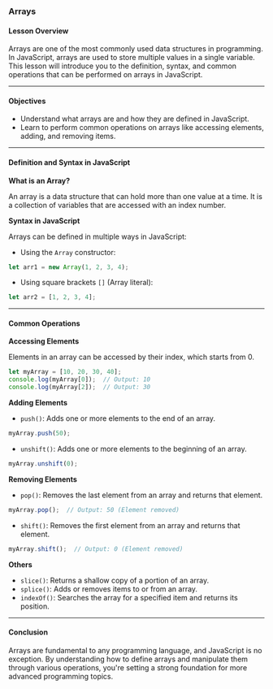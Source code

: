 ### **Arrays**

#### Lesson Overview

Arrays are one of the most commonly used data structures in programming. In JavaScript, arrays are used to store multiple values in a single variable. This lesson will introduce you to the definition, syntax, and common operations that can be performed on arrays in JavaScript.

---

#### Objectives

- Understand what arrays are and how they are defined in JavaScript.
- Learn to perform common operations on arrays like accessing elements, adding, and removing items.

---

#### Definition and Syntax in JavaScript

**What is an Array?**

An array is a data structure that can hold more than one value at a time. It is a collection of variables that are accessed with an index number.

**Syntax in JavaScript**

Arrays can be defined in multiple ways in JavaScript:

- Using the `Array` constructor:
```javascript
let arr1 = new Array(1, 2, 3, 4);
```

- Using square brackets `[]` (Array literal):
```javascript
let arr2 = [1, 2, 3, 4];
```

---

#### Common Operations

**Accessing Elements**

Elements in an array can be accessed by their index, which starts from 0. 

```javascript
let myArray = [10, 20, 30, 40];
console.log(myArray[0]);  // Output: 10
console.log(myArray[2]);  // Output: 30
```

**Adding Elements**

- `push()`: Adds one or more elements to the end of an array.
```javascript
myArray.push(50);
```

- `unshift()`: Adds one or more elements to the beginning of an array.
```javascript
myArray.unshift(0);
```

**Removing Elements**

- `pop()`: Removes the last element from an array and returns that element.
```javascript
myArray.pop();  // Output: 50 (Element removed)
```

- `shift()`: Removes the first element from an array and returns that element.
```javascript
myArray.shift();  // Output: 0 (Element removed)
```

**Others**

- `slice()`: Returns a shallow copy of a portion of an array.
- `splice()`: Adds or removes items to or from an array.
- `indexOf()`: Searches the array for a specified item and returns its position.

---

#### Conclusion

Arrays are fundamental to any programming language, and JavaScript is no exception. By understanding how to define arrays and manipulate them through various operations, you're setting a strong foundation for more advanced programming topics.